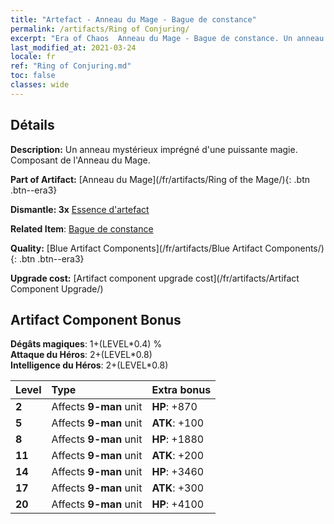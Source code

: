 ```yaml
---
title: "Artefact - Anneau du Mage - Bague de constance"
permalink: /artifacts/Ring of Conjuring/
excerpt: "Era of Chaos  Anneau du Mage - Bague de constance. Un anneau mystérieux imprégné d'une puissante magie. Composant de l'Anneau du Mage."
last_modified_at: 2021-03-24
locale: fr
ref: "Ring of Conjuring.md"
toc: false
classes: wide
---
```




## Détails

 **Description:** Un anneau mystérieux imprégné d'une puissante magie. Composant de l'Anneau du Mage.

 **Part of Artifact:** [Anneau du Mage](/fr/artifacts/Ring of the Mage/){: .btn .btn--era3}

 **Dismantle: 3x** [Essence d'artefact](/fr/Items/con_905/)

 **Related Item**: [Bague de constance](/fr/Items/art_116/)

 **Quality:** [Blue Artifact Components](/fr/artifacts/Blue Artifact Components/){: .btn .btn--era3}

 **Upgrade cost:** [Artifact component upgrade cost](/fr/artifacts/Artifact Component Upgrade/)

## Artifact Component Bonus

  **Dégâts magiques**: 1+(LEVEL\*0.4) %<br/>**Attaque du Héros**: 2+(LEVEL\*0.8)<br/>**Intelligence du Héros**: 2+(LEVEL\*0.8)

  |  Level  | Type |    Extra bonus  | 
  |:--------|:-----|:----------------| 
  | **2** | Affects **9-man** unit | **HP**: +870 | 
  | **5** | Affects **9-man** unit | **ATK**: +100 | 
  | **8** | Affects **9-man** unit | **HP**: +1880 | 
  | **11** | Affects **9-man** unit | **ATK**: +200 | 
  | **14** | Affects **9-man** unit | **HP**: +3460 | 
  | **17** | Affects **9-man** unit | **ATK**: +300 | 
  | **20** | Affects **9-man** unit | **HP**: +4100 | 
